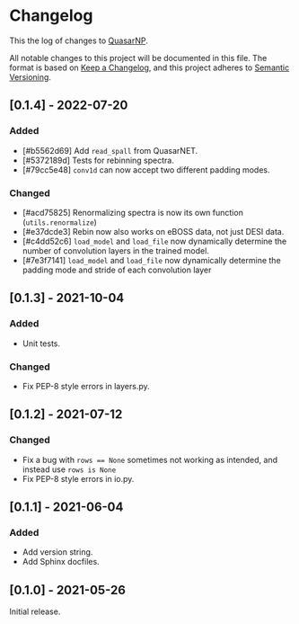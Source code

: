 # Changelog

This the log of changes to [QuasarNP](https://github.com/desihub/QuasarNP).

All notable changes to this project will be documented in this file.
The format is based on [Keep a Changelog](https://keepachangelog.com/en/1.0.0/),
and this project adheres to [Semantic Versioning](https://semver.org/spec/v2.0.0.html).

## [0.1.4] - 2022-07-20
### Added
- [#b5562d69] Add `read_spall` from QuasarNET.
- [#5372189d] Tests for rebinning spectra.
- [#79cc5e48] `conv1d` can now accept two different padding modes.


### Changed
- [#acd75825] Renormalizing spectra is now its own function (`utils.renormalize`)
- [#e37dcde3] Rebin now also works on eBOSS data, not just DESI data.
- [#c4dd52c6] `load_model` and `load_file` now dynamically determine the number
of convolution layers in the trained model.
- [#7e3f7141] `load_model` and `load_file` now dynamically determine the padding mode
and stride of each convolution layer

## [0.1.3] - 2021-10-04
### Added
- Unit tests.

### Changed
- Fix PEP-8 style errors in layers.py.

## [0.1.2] - 2021-07-12
### Changed
- Fix a bug with `rows == None` sometimes not working as intended, and instead
use `rows is None`
- Fix PEP-8 style errors in io.py.


## [0.1.1] - 2021-06-04
### Added
- Add version string.
- Add Sphinx docfiles.

## [0.1.0] - 2021-05-26
Initial release.
